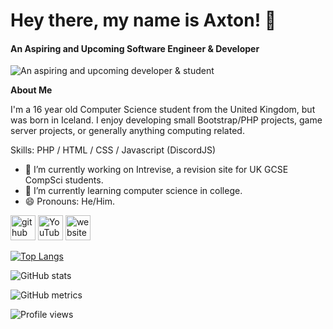 # Hey there, my name is Axton! 👋
#### An Aspiring and Upcoming Software Engineer & Developer
![An aspiring and upcoming developer & student](https://cdn.discordapp.com/attachments/765690365256007692/930518338784870400/unknown.png)

**About Me**

I'm a 16 year old Computer Science student from the United Kingdom, but was born in Iceland. I enjoy developing small Bootstrap/PHP projects, game server projects, or generally anything computing related.

Skills: PHP / HTML / CSS /  Javascript (DiscordJS)

- 🔭 I’m currently working on Intrevise, a revision site for UK GCSE CompSci students. 
- 🌱 I’m currently learning computer science in college. 
- 😄 Pronouns: He/Him. 


[<img src='https://cdn.jsdelivr.net/npm/simple-icons@3.0.1/icons/github.svg' alt='github' height='40'>](https://github.com/axtonprice)  [<img src='https://cdn.jsdelivr.net/npm/simple-icons@3.0.1/icons/youtube.svg' alt='YouTube' height='40'>](https://www.youtube.com/channel/UCQ33WJtEvMq4g6M3g8foeQQ)  [<img src='https://cdn.jsdelivr.net/npm/simple-icons@3.0.1/icons/icloud.svg' alt='website' height='40'>](https://axtonprice.com)  

[![Top Langs](https://github-readme-stats.vercel.app/api/top-langs/?username=axtonprice)](https://github.com/anuraghazra/github-readme-stats)

![GitHub stats](https://github-readme-stats.vercel.app/api?username=axtonprice&show_icons=true&count_private=true)  

![GitHub metrics](https://metrics.lecoq.io/axtonprice)  

![Profile views](https://gpvc.arturio.dev/axtonprice)
